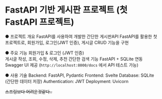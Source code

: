 # FastAPI 기반 게시판 프로젝트 (첫 FastAPI 프로젝트)

● 프로젝트 개요
 FastAPI를 사용하여 개발한 간단한 게시판API 
 FastAPI를 활용한 첫 프로젝트로, 회원가입, 로그인(JWT 인증), 게시글 CRUD 기능을 구현

● 주요 기능
회원가입 & 로그인 (JWT 인증)  
게시글 작성, 조회, 수정, 삭제, 추천
간단한 검색 기능
FastAPI + SQLite 연동  
Swagger UI 제공 (`http://localhost:8000/docs` 에서 API 테스트 가능)

● 사용 기술
Backend: FastAPI, Pydantic
Frontend: Svelte
Database: SQLite (간단한 데이터 저장)
Authentication: JWT
Deployment: Uvicorn


~~스프링보다 어려운것같다..~~
